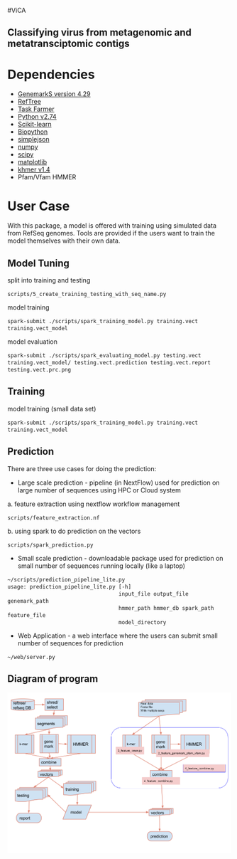 
#ViCA
##   Classifying virus from metagenomic and metatransciptomic contigs
 


# Dependencies
* [GenemarkS version 4.29](http://exon.gatech.edu/GeneMark/)
* [RefTree](https://bitbucket.org/berkeleylab/jgi_reftree)
* [Task Farmer](http://jgi.goe.gov)
* [Python v2.74](https://www.python.org/)
* [Scikit-learn](https://scikits.appspot.com/scikit-learn)
* [Biopython](http://biopython.org)
* [simplejson](https://github.com/simplejson/simplejson)
* [numpy](http://www.numpy.org/)
* [scipy](http://www.scipy.org/)
* [matplotlib](http://matplotlib.org/)
* [khmer v1.4](https://pypi.python.org/pypi/khmer/1.4/)
* Pfam/Vfam HMMER

# User Case

With this package, a model is offered with training using simulated data from
RefSeq genomes. Tools are provided if the users want to train the model 
themselves with their own data. 


## Model Tuning
split into training and testing
```angular2html
scripts/5_create_training_testing_with_seq_name.py
```
model training
```angular2html
spark-submit ./scripts/spark_training_model.py training.vect training.vect_model
```

model evaluation
```
spark-submit ./scripts/spark_evaluating_model.py testing.vect training.vect_model/ testing.vect.prediction testing.vect.report testing.vect.prc.png
```


## Training

model training (small data set)
```angular2html
spark-submit ./scripts/spark_training_model.py training.vect training.vect_model
```

## Prediction
There are three use cases for doing the prediction:

- Large scale prediction - pipeline (in NextFlow) used for prediction on large 
number of sequences using HPC or Cloud system

a. feature extraction using nextflow workflow management
```angular2html
scripts/feature_extraction.nf
```
b. using spark to do prediction on the vectors
```angular2html
scripts/spark_prediction.py
```

- Small scale prediction  - downloadable package used for prediction on small
number of sequences running locally (like a laptop)
```angular2html
~/scripts/prediction_pipeline_lite.py
usage: prediction_pipeline_lite.py [-h]
                                   input_file output_file genemark_path
                                   hmmer_path hmmer_db spark_path feature_file
                                   model_directory

```


- Web Application - a web interface where the users can submit small number of
sequences for prediction
```angular2html
~/web/server.py
```

## Diagram of program

![Diagram](./doc/images/vica.png)


